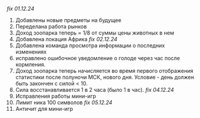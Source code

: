 *fix 01.12.24*
1. Добавлены новые предметы на будущее
2. Переделана работа рынков
3. Доход зоопарка теперь = 1/8 от суммы цены животных в нем
4. Добавлена локация Африка
*fix 02.12.24*
1. Добавлена команда просмотра информации о последних изменениях
2. исправлено ошибочное уведомление о голоде через час после кормления.
3. Доход зоопарка теперь начисляется во время первого отображения статистики после полуночи МСК, нового дня. Условие - день должен быть закончен с силой < 10.
4. Сила восстанавливается 1 в 2 часа (было 1 в час).
*fix 04.12.24*
1. Исправления работы мини-игр
2. Лимит ника 100 символов
*fix 05.12.24*
1. Античит для мини-игр